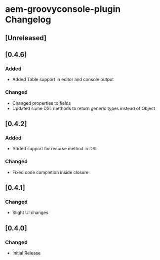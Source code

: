 <!-- Keep a Changelog guide -> https://keepachangelog.com -->

# aem-groovyconsole-plugin Changelog

## [Unreleased]

## [0.4.6]
### Added
- Added Table support in editor and console output

### Changed
- Changed properties to fields
- Updated some DSL methods to return generic types instead of Object

## [0.4.2]
### Added
- Added support for recurse method in DSL

### Changed
- Fixed code completion inside closure

## [0.4.1]
### Changed
- Slight UI changes

## [0.4.0]
### Changed
- Initial Release